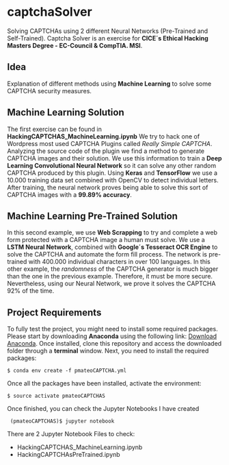 # captchaSolver
Solving CAPTCHAs using 2 different Neural Networks (Pre-Trained and Self-Trained).
Captcha Solver is an exercise for **CICE´s Ethical Hacking Masters Degree - EC-Council & CompTIA. MSI**.

## Idea
Explanation of different methods using **Machine Learning** to solve some CAPTCHA security measures.

## Machine Learning Solution
The first exercise can be found in **HackingCAPTCHAS_MachineLearning.ipynb**
We try to hack one of Wordpress most used CAPTCHA Plugins called *Really Simple CAPTCHA*.
Analyzing the source code of the plugin we find a method to generate CAPTCHA images and their solution.
We use this information to train a **Deep Learning Convolutional Neural Network** so it can solve any other random CAPTCHA produced by this plugin.
Using **Keras** and **TensorFlow** we use a 10.000 training data set combined with OpenCV to detect individual letters.
After training, the neural network proves being able to solve this sort of CAPTCHA images with a **99.89% accuracy**.

## Machine Learning Pre-Trained Solution
In this second example, we use **Web Scrapping** to try and complete a web form protected with a CAPTCHA image a human must solve.
We use a **LSTM Neural Network**, combined with **Google´s Tesseract OCR Engine** to solve the CAPTCHA and automate the form fill process.
The network is pre-trained with 400.000 individual characters in over 100 languages.
In this other example, the *randomness* of the CAPTCHA generator is much bigger than the one in the previous example. 
Therefore, it must be more secure. Nevertheless, using our Neural Network, we prove it solves the CAPTCHA 92% of the time.

## Project Requirements
To fully test the project, you might need to install some required packages. Please start by downloading **Anaconda** using the following link: [Download Anaconda](https://www.anaconda.com/download/). Once installed, clone this repository and access the downloaded folder through a **terminal** window. Next, you need to install the required packages:

    $ conda env create -f pmateoCAPTCHA.yml
    
Once all the packages have been installed, activate the environment:

    $ source activate pmateoCAPTCHAS
    
Once finished, you can check the Jupyter Notebooks I have created

     (pmateoCAPTCHAS)$ jupyter notebook
    
There are 2 Jupyter Notebook Files to check:
  - HackingCAPTCHAS_MachineLearning.ipynb
  - HackingCAPTCHAsPreTrained.ipynb
     
